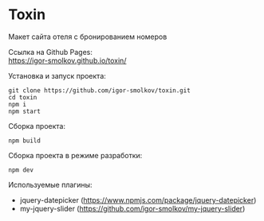 Toxin  
=====
Макет сайта отеля с бронированием номеров  
  
Ссылка на Github Pages:  
https://igor-smolkov.github.io/toxin/  
  
Установка и запуск проекта:  
```
git clone https://github.com/igor-smolkov/toxin.git  
cd toxin  
npm i  
npm start
```
  
Сборка проекта:  
```
npm build
```
  
Сборка проекта в режиме разработки:  
```
npm dev
```
  
Используемые плагины:  
* jquery-datepicker (https://www.npmjs.com/package/jquery-datepicker)  
* my-jquery-slider (https://github.com/igor-smolkov/my-jquery-slider)  